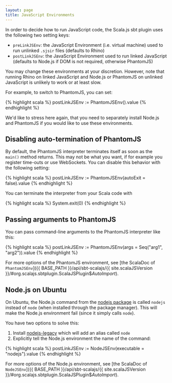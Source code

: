 ```yaml
---
layout: page
title: JavaScript Environments
---
```


In order to decide how to run JavaScript code, the Scala.js sbt plugin uses the following two setting keys:

- `preLinkJSEnv`: the JavaScript Environment (i.e. virtual machine) used to run unlinked `.sjsir` files (defaults to Rhino)
- `postLinkJSEnv`: the JavaScript Environment used to run linked JavaScript (defaults to Node.js if DOM is not required, otherwise PhantomJS)

You may change these environments at your discretion. However, note that running Rhino on linked JavaScript and Node.js or PhantomJS on unlinked JavaScript is unlikely to work or at least slow.

For example, to switch to PhantomJS, you can set:

{% highlight scala %}
postLinkJSEnv := PhantomJSEnv().value
{% endhighlight %}

We'd like to stress here again, that you need to separately install Node.js and PhantomJS if you would like to use these environments.

## <a name="phantomjs-no-auto-terminate"></a> Disabling auto-termination of PhantomJS

By default, the PhantomJS interpreter terminates itself as soon as the `main()` method returns.
This may not be what you want, if for example you register time-outs or use WebSockets.
You can disable this behavior with the following setting:

{% highlight scala %}
postLinkJSEnv := PhantomJSEnv(autoExit = false).value
{% endhighlight %}

You can terminate the interpreter from your Scala code with

{% highlight scala %}
System.exit(0)
{% endhighlight %}

## <a name="phantomjs-arguments"></a> Passing arguments to PhantomJS

You can pass command-line arguments to the PhantomJS interpreter like this:

{% highlight scala %}
postLinkJSEnv := PhantomJSEnv(args = Seq("arg1", "arg2")).value
{% endhighlight %}

For more options of the PhantomJS environment, see
[the ScalaDoc of `PhantomJSEnv`]({{ BASE_PATH }}/api/sbt-scalajs/{{ site.scalaJSVersion }}/#org.scalajs.sbtplugin.ScalaJSPlugin$$AutoImport$).

## <a name="node-on-ubuntu"></a> Node.js on Ubuntu

On Ubuntu, the Node.js command from the [nodejs package](http://packages.ubuntu.com/utopic/nodejs) is called `nodejs` instead of `node` (when installed through the package manager). This will make the Node.js environment fail (since it simply calls `node`).

You have two options to solve this:

1. Install [nodejs-legacy](http://packages.ubuntu.com/utopic/nodejs-legacy) which will add an alias called `node`
2. Explicitly tell the Node.js environment the name of the command:

{% highlight scala %}
postLinkJSEnv := NodeJSEnv(executable = "nodejs").value
{% endhighlight %}

For more options of the Node.js environment, see
[the ScalaDoc of `NodeJSEnv`]({{ BASE_PATH }}/api/sbt-scalajs/{{ site.scalaJSVersion }}/#org.scalajs.sbtplugin.ScalaJSPlugin$$AutoImport$).
